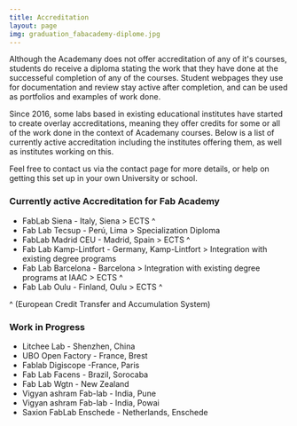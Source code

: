 ```yaml
---
title: Accreditation
layout: page
img: graduation_fabacademy-diplome.jpg
---
```


Although the Academany does not offer accreditation of any of it's courses, students do receive a diploma stating the work that they have done at the successeful completion of any of the courses. Student webpages they use for documentation and review stay active after completion, and can be used as portfolios and examples of work done.

Since 2016, some labs based in existing educational institutes have started to create overlay accreditations, meaning they offer credits for some or all of the work done in the context of Academany courses. Below is a list of currently active accreditation including the institutes offering them, as well as institutes working on this.

Feel free to contact us via the contact page for more details, or help on getting this set up in your own University or school.

### Currently active Accreditation for Fab Academy

* FabLab Siena	- Italy, Siena > ECTS ^
* Fab Lab Tecsup - 	Perú, Lima > Specialization Diploma
* FabLab Madrid CEU	- Madrid, Spain > ECTS ^
* Fab Lab Kamp-Lintfort	- Germany, Kamp-Lintfort > Integration with existing degree programs
* Fab Lab Barcelona	- Barcelona > Integration with existing degree programs at IAAC > ECTS ^
* Fab Lab Oulu -	Finland, Oulu > ECTS ^  

 ^ (European Credit Transfer and Accumulation System)

### Work in Progress

* Litchee Lab	- Shenzhen, China
* UBO Open Factory - France, Brest
* Fablab Digiscope -France, Paris
* Fab Lab Facens	- Brazil, Sorocaba
* Fab Lab Wgtn	- New Zealand
* Vigyan ashram Fab-lab	- India, Pune
* Vigyan ashram Fab-lab	- India, Powai
* Saxion FabLab Enschede	- Netherlands, Enschede
